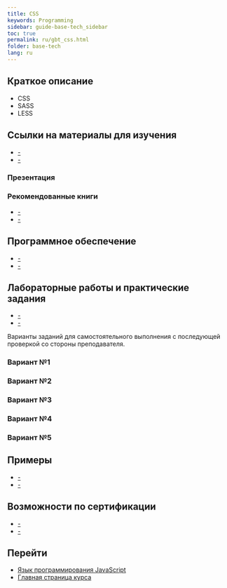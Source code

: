 ```yaml
---
title: CSS
keywords: Programming
sidebar: guide-base-tech_sidebar
toc: true
permalink: ru/gbt_css.html
folder: base-tech
lang: ru
---
```

## Краткое описание

* CSS
* SASS
* LESS

##  Ссылки на материалы для изучения

* [-]()
* [-]()

### Презентация

### Рекомендованные книги

* [-]()
* [-]()

## Программное обеспечение

* [-]()
* [-]()

## Лабораторные работы и практические задания

* [-]()
* [-]()

Варианты заданий для самостоятельного выполнения с последующей проверкой со стороны преподавателя.

### Вариант №1

### Вариант №2

### Вариант №3

### Вариант №4

### Вариант №5

## Примеры

* [-]()
* [-]()

## Возможности по сертификации

* [-]()
* [-]()

## Перейти

* [Язык программирования JavaScript](gbt_javascript.html)
* [Главная страница курса](gbt_landing-page.html)